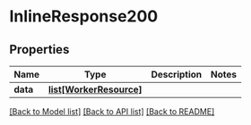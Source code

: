# InlineResponse200

## Properties
Name | Type | Description | Notes
------------ | ------------- | ------------- | -------------
**data** | [**list[WorkerResource]**](WorkerResource.md) |  | 

[[Back to Model list]](../README.md#documentation-for-models) [[Back to API list]](../README.md#documentation-for-api-endpoints) [[Back to README]](../README.md)

